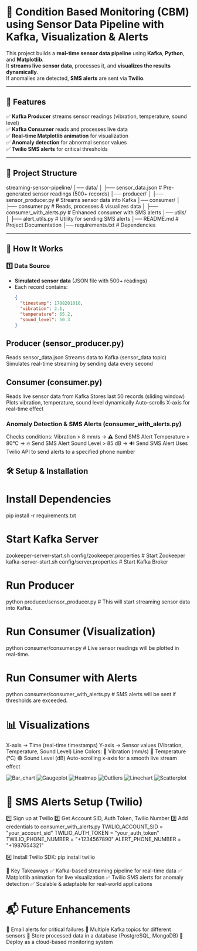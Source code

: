 # 🚀 Condition Based Monitoring (CBM) using  Sensor Data Pipeline with Kafka, Visualization & Alerts

This project builds a **real-time sensor data pipeline** using **Kafka**, **Python**, and **Matplotlib**.  
It **streams live sensor data**, processes it, and **visualizes the results dynamically**.  
If anomalies are detected, **SMS alerts** are sent via **Twilio**.

---

## 📌 Features
✅ **Kafka Producer** streams sensor readings (vibration, temperature, sound level)  
✅ **Kafka Consumer** reads and processes live data  
✅ **Real-time Matplotlib animation** for visualization  
✅ **Anomaly detection** for abnormal sensor values  
✅ **Twilio SMS alerts** for critical thresholds  

---

## 📂 Project Structure
  streaming-sensor-pipeline/ │── data/ │ ├── sensor_data.json # Pre-generated sensor readings (500+ records) │── producer/ │ ├── sensor_producer.py # Streams sensor data into Kafka │── consumer/ │ ├── consumer.py # Reads, processes & visualizes data │ ├── consumer_with_alerts.py # Enhanced consumer with SMS alerts │── utils/ │ ├── alert_utils.py # Utility for sending SMS alerts │── README.md # Project Documentation │── requirements.txt # Dependencies


---

## 📌 How It Works

### 1️⃣ **Data Source**
- **Simulated sensor data** (JSON file with 500+ readings)
- Each record contains:
  ```json
  {
    "timestamp": 1708201010,
    "vibration": 2.1,
    "temperature": 65.2,
    "sound_level": 50.3
  }

## Producer (sensor_producer.py)
Reads sensor_data.json
Streams data to Kafka (sensor_data topic)
Simulates real-time streaming by sending data every second


## Consumer (consumer.py)
Reads live sensor data from Kafka
Stores last 50 records (sliding window)
Plots vibration, temperature, sound level dynamically
Auto-scrolls X-axis for real-time effect

### Anomaly Detection & SMS Alerts (consumer_with_alerts.py)
Checks conditions:
Vibration > 8 mm/s → ⚠ Send SMS Alert
Temperature > 80°C → 🔥 Send SMS Alert
Sound Level > 85 dB → 🔊 Send SMS Alert
Uses Twilio API to send alerts to a specified phone number


## 🛠️ Setup & Installation 

# Install Dependencies
pip install -r requirements.txt

# Start Kafka Server
zookeeper-server-start.sh config/zookeeper.properties  # Start Zookeeper
kafka-server-start.sh config/server.properties        # Start Kafka Broker

# Run Producer 
python producer/sensor_producer.py   # This will start streaming sensor data into Kafka.

# Run Consumer (Visualization)
python consumer/consumer.py # Live sensor readings will be plotted in real-time.

# Run Consumer with Alerts
python consumer/consumer_with_alerts.py   # SMS alerts will be sent if thresholds are exceeded. 

# 📊 Visualizations
X-axis → Time (real-time timestamps)
Y-axis → Sensor values (Vibration, Temperature, Sound Level)
Line Colors:
🔵 Vibration (mm/s)
🔴 Temperature (°C)
🟢 Sound Level (dB)
Auto-scrolling x-axis for a smooth live stream effect

![Bar_chart](Images/Bar_chart.png)
![Gaugeplot](Images/Gaugeplot.png)
![Heatmap](Images/Heatmap.png)
![Outliers](Images/Outliers.png)
![Linechart](Images/Plot1.png)
![Scatterplot](Images/Scatterplot.png)

# 📩 SMS Alerts Setup (Twilio)
1️⃣ Sign up at Twilio
2️⃣ Get Account SID, Auth Token, Twilio Number
3️⃣ Add credentials to consumer_with_alerts.py
TWILIO_ACCOUNT_SID = "your_account_sid"
TWILIO_AUTH_TOKEN = "your_auth_token"
TWILIO_PHONE_NUMBER = "+1234567890"
ALERT_PHONE_NUMBER = "+1987654321"

4️⃣ Install Twilio SDK:
pip install twilio

📌 Key Takeaways
✅ Kafka-based streaming pipeline for real-time data
✅ Matplotlib animation for live visualization
✅ Twilio SMS alerts for anomaly detection
✅ Scalable & adaptable for real-world applications

# 📬 Future Enhancements
🔹 Email alerts for critical failures
🔹 Multiple Kafka topics for different sensors
🔹 Store processed data in a database (PostgreSQL, MongoDB)
🔹 Deploy as a cloud-based monitoring system



